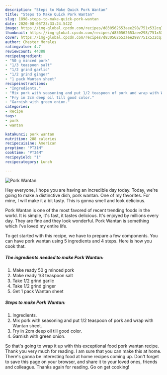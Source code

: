 ```yaml
---
description: "Steps to Make Quick Pork Wantan"
title: "Steps to Make Quick Pork Wantan"
slug: 1898-steps-to-make-quick-pork-wantan
date: 2020-08-05T23:33:24.542Z
image: https://img-global.cpcdn.com/recipes/d830562653aee298/751x532cq70/pork-wantan-recipe-main-photo.jpg
thumbnail: https://img-global.cpcdn.com/recipes/d830562653aee298/751x532cq70/pork-wantan-recipe-main-photo.jpg
cover: https://img-global.cpcdn.com/recipes/d830562653aee298/751x532cq70/pork-wantan-recipe-main-photo.jpg
author: Chester Morales
ratingvalue: 4.7
reviewcount: 44388
recipeingredient:
- "50 g minced pork"
- "1/3 teaspoon salt"
- "1/2 grind garlic"
- "1/2 grind ginger"
- "1 pack Wantan sheet"
recipeinstructions:
- "Ingredients."
- "Mix pork with seasoning and put 1/2 teaspoon of pork and wrap with Wantan sheet."
- "Fry in 2cm deep oil till good color."
- "Garnish with green onion."
categories:
- Recipe
tags:
- pork
- wantan

katakunci: pork wantan 
nutrition: 288 calories
recipecuisine: American
preptime: "PT31M"
cooktime: "PT34M"
recipeyield: "1"
recipecategory: Lunch

---
```



![Pork Wantan](https://img-global.cpcdn.com/recipes/d830562653aee298/751x532cq70/pork-wantan-recipe-main-photo.jpg)

Hey everyone, I hope you are having an incredible day today. Today, we're going to make a distinctive dish, pork wantan. One of my favorites. For mine, I will make it a bit tasty. This is gonna smell and look delicious.

Pork Wantan is one of the most favored of recent trending foods in the world. It is simple, it's fast, it tastes delicious. It's enjoyed by millions every day. They are fine and they look wonderful. Pork Wantan is something which I've loved my entire life.




To get started with this recipe, we have to prepare a few components. You can have pork wantan using 5 ingredients and 4 steps. Here is how you cook that.

<!--inarticleads1-->

##### The ingredients needed to make Pork Wantan:

1. Make ready 50 g minced pork
1. Make ready 1/3 teaspoon salt
1. Take 1/2 grind garlic
1. Take 1/2 grind ginger
1. Get 1 pack Wantan sheet




<!--inarticleads2-->

##### Steps to make Pork Wantan:

1. Ingredients.
1. Mix pork with seasoning and put 1/2 teaspoon of pork and wrap with Wantan sheet.
1. Fry in 2cm deep oil till good color.
1. Garnish with green onion.




So that's going to wrap it up with this exceptional food pork wantan recipe. Thank you very much for reading. I am sure that you can make this at home. There's gonna be interesting food at home recipes coming up. Don't forget to save this page on your browser, and share it to your loved ones, friends and colleague. Thanks again for reading. Go on get cooking!
